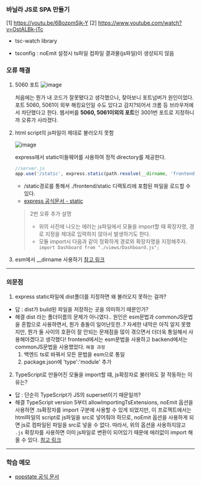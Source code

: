 ### 바닐라 JS로 SPA 만들기

[1] https://youtu.be/6BozpmSjk-Y
[2] https://www.youtube.com/watch?v=OstALBk-jTc

- tsc-watch library

- tsconfig : noEmit 설정시 ts파일 컴파일 결과물(js파일)이 생성되지 않음

### 오류 해결

1. 5060 포트
   ![image](https://user-images.githubusercontent.com/82202370/261841143-bf9ed05e-9987-49a4-8548-ab874284dd53.png)

   처음에는 뭔가 내 코드가 잘못됐다고 생각했으나, 찾아보니 포트넘버가 원인이었다.
   포트 5060, 5061이 외부 해킹요인일 수도 있다고 감지?되어서 크롬 등 브라우저에서 차단했다고 한다.
   웹서버를 **5060, 5061이외의 포트**인 3001번 포트로 지정하니까 오류가 사라졌다.

2. html script의 js파일이 제대로 불러오지 못함

   ![image](https://user-images.githubusercontent.com/82202370/261840547-17e4952b-4388-4968-a344-57d52a1ba1f7.png)

   express에서 static미들웨어를 사용하여 정적 directory를 제공한다.

   ```js
   //server.js
   app.use('/static', express.static(path.resolve(__dirname, 'frontend', 'static')));
   ```

   - /static경로를 통해서 ./frontend/static 디렉토리에 포함된 파일을 로드할 수 있다.
   - [express 공식문서 - static](https://expressjs.com/ko/starter/static-files.html)

   > 2번 오류 추가 설명
   >
   > - 위의 사진에 나오는 에러는 js파일에서 모듈을 import할 때 확장자명, 경로 지정을 제대로 입력하지 않아서 발생하기도 한다.
   > - 모듈 import시 다음과 같이 정확하게 경로와 확장자명을 지정해주자.
   >   ` import Dashboard from "./views/Dashboard.js";`

3. esm에서 \_\_dirname 사용하기
   [참고 링크](https://jootc.com/p/202206123895)

---

### 의문점

1.  express static파일에 dist폴더를 지정하면 왜 불러오지 못하는 걸까?

- 답 : dist가 build된 파일을 저장하는 곳을 의미하기 때문인가?
- 해결
  dist 라는 폴더이름의 문제가 아니였다.. 원인은 esm문법과 commonJS문법을 혼합으로 사용하면서, 뭔가 충돌이 일어난듯한..? 자세한 내막은 아직 알지 못했지만, 뭔가 둘 사이의 호환이 잘 안되는 문제점을 많이 겪으면서 더더욱 통일해서 사용해야겠다고 생각했다!
  frontend에서는 esm문법을 사용하고 backend에서는 commonJS문법을 사용했었다.
  `해결 과정`
  1. 백엔드 ts로 바꿔서 모든 문법을 esm으로 통일
  2. package.json에 'type':'module' 추가

2. TypeScript로 만들어진 모듈을 import할 떄, js확장자로 불러와도 잘 작동하는 이유는?

- 답 : 단순히 TypeScript가 JS의 superset이기 때문일까?
- 해결
  TypeScript version 5부터 allowImportingTsExtensions, noEmit 옵션을 사용하면 .ts확장자를 import 구분에 사용할 수 있게 되었지만, 이 프로젝트에서는 html파일의 script로 js파일을 src로 넣어줘야 하므로, noEmit 옵션을 사용하게 되면 js로 컴파일된 파일을 src로 넣을 수 없다.
  따라서, 위의 옵션을 사용하지않고 `.js` 확장자를 사용하면 이미 js파일로 변환이 되어있기 때문에 에러없이 import 해올 수 있다.
  [참고 링크](https://pozafly.github.io/typescript/typescript-env/)

---

### 학습 메모

- [popstate 공식 문서](https://developer.mozilla.org/ko/docs/Web/API/Window/popstate_event)
